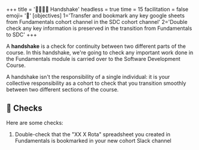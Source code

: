 +++
title = '🫱🏽‍🫲🏿 Handshake'
headless = true
time = 15
facilitation = false
emoji= '🧩'
[objectives]
    1='Transfer and bookmark any key google sheets from Fundamentals cohort channel in the SDC cohort channel'
    2='Double check any key information is preserved in the transition from Fundamentals to SDC'
+++

A **handshake** is a check for continuity between two different parts of the course. In this handshake, we're going to check any important work done in the Fundamentals module is carried over to the Software Development Course.

A handshake isn't the responsibility of a single individual: it is your collective responsibility as a cohort to check that you transition smoothly between two different sections of the course.

## 📝 Checks

Here are some checks:

1. Double-check that the "XX X Rota" spreadsheet you created in Fundamentals is bookmarked in your new cohort Slack channel
